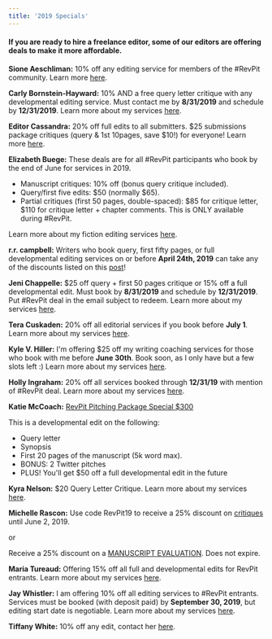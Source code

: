 ```yaml
---
title: '2019 Specials'
---
```


#### If you are ready to hire a freelance editor, some of our editors are offering deals to make it more affordable.

**Sione Aeschliman:** 10% off any editing service for members of the #RevPit community. Learn more [here](https://www.writelearndream.com/blog/revpit-editing-specials?target=_blank). 

**Carly Bornstein-Hayward:** 10% AND a free query letter critique with any developmental editing service. Must contact me by **8/31/2019** and schedule by **12/31/2019**. Learn more about my services [here](https://booklighteditorial.com/services?target=_blank). 

**Editor Cassandra:** 20% off full edits to all submitters. $25 submissions package critiques (query & 1st 10pages, save $10!) for everyone! Learn more [here](http://www.editorcassandra.com/2019/04/revpit-offers.html?target=_blank). 

**Elizabeth Buege:** These deals are for all #RevPit participants who book by the end of June for services in 2019. 
 * Manuscript critiques: 10% off (bonus query critique included).
 * Query/first five edits: $50 (normally $65).
 * Partial critiques (first 50 pages, double-spaced): $85 for critique letter, $110 for critique letter + chapter comments. This is ONLY available during #RevPit.

Learn more about my fiction editing services [here]( http://www.elizabethbuege.com/services/fiction-editing?target=_blank).

**r.r. campbell:** Writers who book query, first fifty pages, or full developmental editing services on or before **April 24th, 2019** can take any of the discounts listed on this [post](https://rrcampbellwrites.com/2019/04/15/revpit-editing-discounts?target=_blank)!

**Jeni Chappelle:** $25 off query + first 50 pages critique or 15% off a full developmental edit. Must book by **8/31/2019** and schedule by **12/31/2019**. Put #RevPit deal in the email subject to redeem. Learn more about my services [here](https://www.jenichappelleeditorial.com/services?target=_blank).

**Tera Cuskaden:** 20% off all editorial services if you book before **July 1**. Learn more about my services [here](https://www.teracuskaden.com/editorial-services.html?target=_blank). 

**Kyle V. Hiller:** I'm offering $25 off my writing coaching services for those who book with me before **June 30th**. Book soon, as I only have but a few slots left :) Learn more about my services [here](https://www.kylevhiller.com/services?target=_blank). 

**Holly Ingraham:** 20% off all services booked through **12/31/19** with mention of #RevPit deal. Learn more about my services [here](https://www.hollyingraham.com/services?target=_blank).

**Katie McCoach:** [RevPit Pitching Package Special $300 ](https://mailchi.mp/5615c74c1136/revpitdeal2019?target=_blank)

This is a developmental edit on the following:
 * Query letter
 * Synopsis
 * First 20 pages of the manuscript (5k word max).
 * BONUS: 2 Twitter pitches
 * PLUS! You'll get $50 off a full developmental edit in the future

**Kyra Nelson:** $20 Query Letter Critique. Learn more about my services [here](https://kyramnelson.com/editing-rates?target=_blank).

**Michelle Rascon:** Use code RevPit19 to receive a 25% discount on [critiques](https://www.editorrascon.com/editorial-services/critiques?target=_blank) until June 2, 2019. 

or

Receive a 25% discount on a [MANUSCRIPT EVALUATION](https://www.editorrascon.com/editorial-services/manuscript-evaluation?target=_blank). Does not expire. 

**Maria Tureaud:** Offering 15% off all full and developmental edits for RevPit entrants. Learn more about my services [here](https://www.craftquest.org/editorial-services?target=_blank).

**Jay Whistler:** I am offering 10% off all editing services to #RevPit entrants. Services must be booked (with deposit paid) by **September 30, 2019**, but editing start date is negotiable. Learn more about my services [here](http://jaywhistler.com/editing-services?target=_blank).

**Tiffany White:** 10% off any edit, contact her [here](https://www.writersuntapped.com/contact-1?target=_blank).